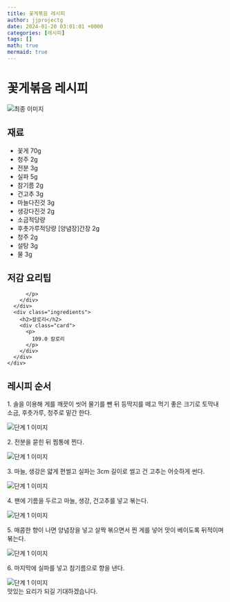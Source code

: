 ```yaml
---
title: 꽃게볶음 레시피
author: jjprojectg
date: 2024-01-20 03:01:01 +0000
categories: [레시피]
tags: []
math: true
mermaid: true
---
```

<meta name="og:type" content="website"/>
<meta charset="UTF-8"/>
<div class="header">
  <h1>꽃게볶음 레시피</h1>
</div>

<div class="container my-4">
  <div class="row">
    <div class="col-12 col-md-6">
      <div class="recipe-image">
        <img src="http://www.foodsafetykorea.go.kr/uploadimg/20141117/20141117053816_1416213496599.jpg" class="step-image" alt="최종 이미지"/>
      </div>
    </div>
    <div class="col-12 col-md-6">
      <div class="ingredients">
        <h2>재료</h2>
        <ul class="card">
          <li> 꽃게 70g </li>
          <li>  청주 2g </li>
          <li>  전분 3g </li>
          <li>  실파 5g </li>
          <li>  참기름 2g </li>
          <li>  건고추 3g </li>
          <li>  마늘다진것 3g </li>
          <li>  생강다진것 2g </li>
          <li>  소금적당량 </li>
          <li>  후춧가루적당량 [양념장]간장 2g </li>
          <li>  청주 2g </li>
          <li>  설탕 3g </li>
          <li>  물 3g </li>
</ul>
      </div>
    </div>
    <div class="col-12 col-md-6">
      <div class="ingredients">
        <h2>저감 요리팁</h2>
        <div class="card"> 
          <p>
            
          </p>
        </div>
      </div>
      <div class="ingredients">
        <h2>칼로리</h2>
        <div class="card"> 
          <p>
            109.0 칼로리
          </p>
        </div>
      </div>
    </div>
  </div>

  <h2 class="my-4">레시피 순서</h2>
  <div class="card recipe-card">
    <div class="card-body recipe-step">
      <p class="card-text step-description">1. 솔을 이용해 게를 깨끗이 씻어 물기를 뺀 뒤 등딱지를 떼고 먹기 좋은 크기로 토막내 소금, 후춧가루, 청주로 밑간 한다.</p>
      <img src="http://www.foodsafetykorea.go.kr/uploadimg/cook/1037-1.jpg" alt="단계 1 이미지" class="step-image"/>
    </div>
  </div>
  <div class="card recipe-card">
    <div class="card-body recipe-step">
      <p class="card-text step-description">2. 전분을 묻힌 뒤 찜통에 찐다.</p>
      <img src="http://www.foodsafetykorea.go.kr/uploadimg/cook/1037-2.jpg" alt="단계 1 이미지" class="step-image"/>
    </div>
  </div>
  <div class="card recipe-card">
    <div class="card-body recipe-step">
      <p class="card-text step-description">3. 마늘, 생강은 얇게 편썰고 실파는 3cm 길이로 썰고 건 고추는 어슷하게 썬다.</p>
      <img src="http://www.foodsafetykorea.go.kr/uploadimg/cook/1037-3.jpg" alt="단계 1 이미지" class="step-image"/>
    </div>
  </div>
  <div class="card recipe-card">
    <div class="card-body recipe-step">
      <p class="card-text step-description">4. 팬에 기름을 두르고 마늘, 생강, 건고추를 넣고 볶는다.</p>
      <img src="http://www.foodsafetykorea.go.kr/uploadimg/cook/1037-4.jpg" alt="단계 1 이미지" class="step-image"/>
    </div>
  </div>
  <div class="card recipe-card">
    <div class="card-body recipe-step">
      <p class="card-text step-description">5. 매콤한 향이 나면 양념장을 넣고 살짝 볶으면서 찐 게를 넣어 맛이 베이도록 뒤적이며 볶는다.</p>
      <img src="http://www.foodsafetykorea.go.kr/uploadimg/cook/1037-5.jpg" alt="단계 1 이미지" class="step-image"/>
    </div>
  </div>
  <div class="card recipe-card">
    <div class="card-body recipe-step">
      <p class="card-text step-description">6. 마지막에 실파를 넣고 참기름으로 향을 낸다.</p>
      <img src="http://www.foodsafetykorea.go.kr/uploadimg/cook/1037-6.jpg" alt="단계 1 이미지" class="step-image"/>
    </div>
  </div>

</div>
맛있는 요리가 되길 기대하겠습니다.
